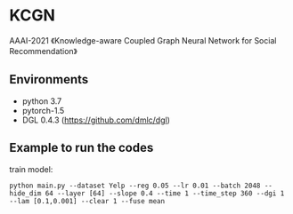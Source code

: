 # KCGN
AAAI-2021
《Knowledge-aware Coupled Graph Neural Network for Social Recommendation》


## Environments

- python 3.7
- pytorch-1.5
- DGL 0.4.3 (https://github.com/dmlc/dgl)

## Example to run the codes		

train model:

```
python main.py --dataset Yelp --reg 0.05 --lr 0.01 --batch 2048 --hide_dim 64 --layer [64] --slope 0.4 --time 1 --time_step 360 --dgi 1 --lam [0.1,0.001] --clear 1 --fuse mean
```


